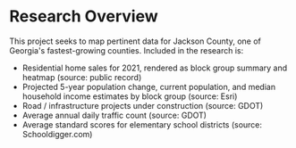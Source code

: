 # Research Overview

This project seeks to map pertinent data for Jackson County, one of Georgia's fastest-growing counties. Included in the research is:
- Residential home sales for 2021, rendered as block group summary and heatmap (source: public record) 
- Projected 5-year population change, current population, and median household income estimates by block group (source: Esri)
- Road / infrastructure projects under construction (source: GDOT)
- Average annual daily traffic count (source: GDOT)
- Average standard scores for elementary school districts (source: Schooldigger.com)  
